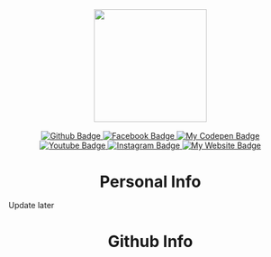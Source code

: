 <div id="header" align="center" style="margin-bottom: 1rem;">
  <img src="https://media.giphy.com/media/JKo6P5QyuFkuhLlfVq/giphy.gif" width="200"/>
</div>
<div id="badges" align="center" style="margin-bottom: 1rem;">
  <a href="https://github.com/xiongmao0910">
    <img src="https://img.shields.io/badge/GitHub-100000?style=for-the-badge&logo=github&logoColor=white" alt="Github Badge"/>
  </a>
  <a href="https://www.facebook.com/jt109">
    <img src="https://img.shields.io/badge/facebook-blue?style=for-the-badge&logo=facebook&logoColor=white" alt="Facebook Badge"/>
  </a>
  <a href="https://codepen.io/xiongmao0910">
    <img src="https://img.shields.io/badge/Codepen-000000?style=for-the-badge&logo=codepen&logoColor=whitee" alt="My Codepen Badge"/>
  </a>
  <a href="https://www.youtube.com/channel/UCfh93fOQ4GFEEFILAKnG1eg">
    <img src="https://img.shields.io/badge/youtube-red?style=for-the-badge&logo=youtube&logoColor=white" alt="Youtube Badge"/>
  </a>
  <a href="https://www.instagram.com/__jt.10/">
    <img src="https://img.shields.io/badge/Instagram-E4405F?style=for-the-badge&logo=instagram&logoColor=white" alt="Instagram Badge"/>
  </a>
  <a href="your-website-URL">
    <img src="https://img.shields.io/badge/website-000000?style=for-the-badge&logo=About.me&logoColor=white" alt="My Website Badge"/>
  </a>
</div>
<h3 style="margin-bottom: 1rem; font-size: 2em;" align='center'>Personal Info</h3>
Update later
<h3 style="margin-bottom: 1rem; font-size: 2em;" align='center'>Github Info</h3>
<div align="center" style="margin-bottom: 1rem;">
    <img src="https://komarev.com/ghpvc/?username=xiongmao0910&style=flat-square&color=blue" alt=""/>
</div>
<div align="center" style="margin-bottom: 1rem;">
    <img src="https://github-readme-stats.vercel.app/api/top-langs/?username=xiongmao0910" alt=""/>
</div>
